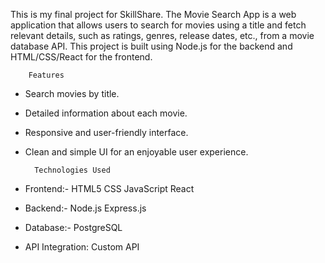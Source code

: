 This is my final project for SkillShare. 
The Movie Search App is a web application that allows users to search for movies using a title and fetch relevant details, such as ratings, genres, release dates, etc., from a movie database API. This project is built using Node.js for the backend and HTML/CSS/React for the frontend.

        Features

- Search movies by title.
- Detailed information about each movie.
- Responsive and user-friendly interface.
- Clean and simple UI for an enjoyable user experience.

        Technologies Used
        
- Frontend:-
    HTML5
    CSS
    JavaScript
    React 
- Backend:-
    Node.js
    Express.js
- Database:-
    PostgreSQL
- API Integration:
    Custom API